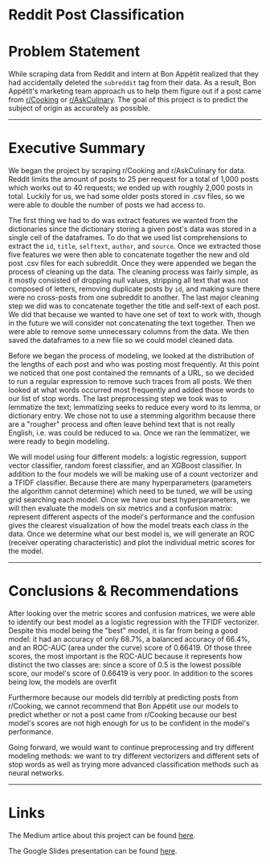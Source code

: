 # Reddit Post Classification

# Problem Statement

While scraping data from Reddit and intern at Bon Appétit realized that they had accidentally deleted the `subreddit` tag from their data.  As a result, Bon Appétit's marketing team approach us to help them figure out if a post came from [r/Cooking](https://www.reddit.com/r/Cooking/) or [r/AskCulinary](https://www.reddit.com/r/AskCulinary/).  The goal of this project is to predict the subject of origin as accurately as possible.

-------

# Executive Summary

We began the project by scraping r/Cooking and r/AskCulinary for data.  Reddit limits the amount of posts to 25 per request for a total of 1,000 posts which works out to 40 requests; we ended up with roughly 2,000 posts in total.  Luckily for us, we had some older posts stored in .csv files, so we were able to double the number of posts we had access to.

The first thing we had to do was extract features we wanted from the dictionaries since the dictionary storing a given post's data was stored in a single cell of the dataframes.  To do that we used list comprehensions to extract the `id`, `title`, `selftext`, `author`, and `source`.  Once we extracted those five features we were then able to concatenate together the new and old post .csv files for each subreddit.  Once they were appended we began the process of cleaning up the data.  The cleaning process was fairly simple, as it mostly consisted of dropping null values, stripping all text that was not composed of letters, removing duplicate posts by `id`, and making sure there were no cross-posts from one subreddit to another. The last major cleaning step we did was to concatenate together the title and self-text of each post.  We did that because we wanted to have one set of text to work with, though in the future we will consider not concatenating the text together.  Then we were able to remove some unnecessary columns from the data.  We then saved the dataframes to a new file so we could model cleaned data.

Before we began the process of modeling, we looked at the distribution of the lengths of each post and who was posting most frequently.  At this point we noticed that one post contained the remnants of a URL, so we decided to run a regular expression to remove such traces from all posts.  We then looked at what words occurred most frequently and added those words to our list of stop words.  The last preprocessing step we took was to lemmatize the text; lemmatizing seeks to reduce every word to its lemma, or dictionary entry.  We chose not to use a stemming algorithm because there are a "rougher" process and often leave behind text that is not really English, i.e. was could be reduced to `wa`.  Once we ran the lemmatizer, we were ready to begin modeling.

We will model using four different models: a logistic regression, support vector classifier, random forest classifier, and an XGBoost classifier. In addition to the four models we will be making use of a count vectorizer and a TFIDF classifier.  Because there are many hyperparameters (parameters the algorithm cannot determine) which need to be tuned, we will be using grid searching each model.  Once we have our best hyperparameters, we will then evaluate the models on six metrics and a confusion matrix: represent different aspects of the model's performance and the confusion gives the clearest visualization of how the model treats each class in the data. Once we determine what our best model is, we will generate an ROC (receiver operating characteristic) and plot the individual metric scores for the model.

-------

# Conclusions & Recommendations

After looking over the metric scores and confusion matrices, we were able to identify our best model as a logistic regression with the TFIDF vectorizer. Despite this model being the "best" model, it is far from being a good model: it had an accuracy of only 68.7%, a balanced accuracy of 66.4%, and an ROC-AUC (area under the curve) score of 0.66419.  Of those three scores, the most important is the ROC-AUC because it represents how distinct the two classes are: since a score of 0.5 is the lowest possible score, our model's score of 0.66419 is very poor.  In addition to the scores being low, the models are overfit

Furthermore because our models did terribly at predicting posts from r/Cooking, we cannot recommend that Bon Appétit use our models to predict whether or not a post came from r/Cooking because our best model's scores are not high enough for us to be confident in the model's performance.

Going forward, we would want to continue preprocessing and try different modeling methods: we want to try different vectorizers and different sets of stop words as well as trying more advanced classification methods such as neural networks.

-----

# Links

The Medium artice about this project can be found [here](https://towardsdatascience.com/reddit-post-classification-b70258d6affe).

The Google Slides presentation can be found [here](https://docs.google.com/presentation/d/1EP89jYtVkRygPdNde-GCYR3Gc9zoFsftPToKB4mwu7Y/edit?usp=sharing).